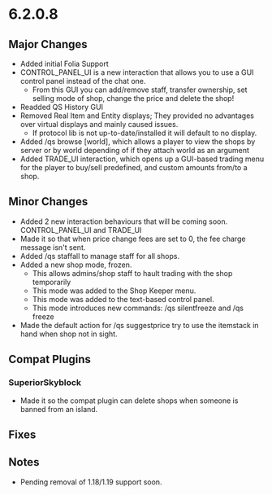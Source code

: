 # 6.2.0.8

## Major Changes
- Added initial Folia Support
- CONTROL_PANEL_UI is a new interaction that allows you to use a GUI control panel instead of the chat one.
  - From this GUI you can add/remove staff, transfer ownership, set selling mode of shop, change the price and delete the shop!
- Readded QS History GUI
- Removed Real Item and Entity displays; They provided no advantages over virtual displays and mainly caused issues.
  - If protocol lib is not up-to-date/installed it will default to no display.
- Added /qs browse [world], which allows a player to view the shops by server or by world depending of if they attach world as an argument
- Added TRADE_UI interaction, which opens up a GUI-based trading menu for the player to buy/sell predefined, and custom amounts from/to a shop.

## Minor Changes
- Added 2 new interaction behaviours that will be coming soon. CONTROL_PANEL_UI and TRADE_UI
- Made it so that when price change fees are set to 0, the fee charge message isn't sent.
- Added /qs staffall to manage staff for all shops.
- Added a new shop mode, frozen.
  - This allows admins/shop staff to hault trading with the shop temporarily
  - This mode was added to the Shop Keeper menu.
  - This mode was added to the text-based control panel.
  - This mode introduces new commands: /qs silentfreeze and /qs freeze
- Made the default action for /qs suggestprice try to use the itemstack in hand when shop not in sight.

## Compat Plugins

### SuperiorSkyblock
- Made it so the compat plugin can delete shops when someone is banned from an island.

## Fixes

## Notes
- Pending removal of 1.18/1.19 support soon.